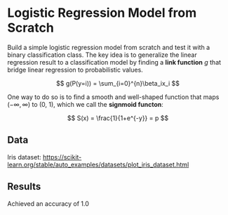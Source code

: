 # Logistic Regression Model from Scratch
Build a simple logistic regression model from scratch and test it with a binary classification class. The key idea is to generalize the linear regression result to a classification model by finding a <b>link function</b> $g$ that bridge linear regression to probabilistic values.

$$ g(P(y=i)) = \sum_{i=0}^{n}\beta_ix_i $$

One way to do so is to find a smooth and well-shaped function that maps $(-\infty, \infty)$ to (0, 1), which we call the <b>signmoid functon</b>:

$$ S(x) = \frac{1}{1+e^{-y}} = p $$


## Data
Iris dataset: https://scikit-learn.org/stable/auto_examples/datasets/plot_iris_dataset.html

## Results
Achieved an accuracy of 1.0
